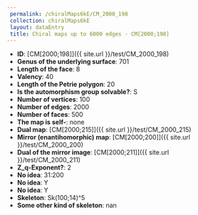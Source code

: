 ```yaml
--- 
 permalink: /chiralMaps6kE/CM_2000_198 
 collection: chiralMaps6kE
 layout: dataEntry
 title: Chiral maps up to 6000 edges - CM[2000;198]
---
```


- **ID**: [CM[2000;198]]({{ site.url }}/test/CM_2000_198)
- **Genus of the underlying surface**: 701
- **Length of the face**: 8
- **Valency**: 40
- **Length of the Petrie polygon**: 20
- **Is the automorphism group solvable?**: S
- **Number of vertices**: 100
- **Number of edges**: 2000
- **Number of faces**: 500
- **The map is self-**: none
- **Dual map**: [CM[2000;215]]({{ site.url }}/test/CM_2000_215)
- **Mirror (enantihomorphic) map**: [CM[2000;200]]({{ site.url }}/test/CM_2000_200)
- **Dual of the mirror image**: [CM[2000;211]]({{ site.url }}/test/CM_2000_211)
- **Z_q-Exponent?**: 2
- **No idea**:  31:200
- **No idea**: Y
- **No idea**: Y
- **Skeleton**: Sk(100;14)^5
- **Some other kind of skeleton**: nan
